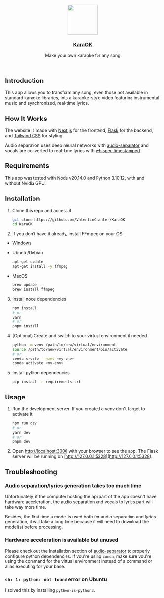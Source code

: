 <p align="center">
  <a href="https://github.com/ValentinChanter/KaraOK">
    <img src="https://i.imgur.com/put6YuI.png" height="96">
    <h3 align="center">KaraOK</h3>
  </a>
</p>

<p align="center">Make your own karaoke for any song</p>

<br/>

## Introduction

This app allows you to transform any song, even those not available in standard karaoke libraries, into a karaoke-style video featuring instrumental music and synchronized, real-time lyrics.

## How It Works

The website is made with [Next.js](https://nextjs.org/) for the frontend, [Flask](https://flask.palletsprojects.com/en/3.0.x/) for the backend, and [Tailwind CSS](https://tailwindcss.com/) for styling.

Audio separation uses deep neural networks with [audio-separator](https://pypi.org/project/audio-separator/) and vocals are converted to real-time lyrics with [whisper-timestamped](https://github.com/linto-ai/whisper-timestamped).

## Requirements

This app was tested with Node v20.14.0 and Python 3.10.12, with and without Nvidia GPU.

## Installation

1. Clone this repo and access it

	```bash
	git clone https://github.com/ValentinChanter/KaraOK
	cd KaraOK
	```
2. If you don't have it already, install FFmpeg on your OS:

- [Windows](https://www.gyan.dev/ffmpeg/builds/)
- Ubuntu/Debian

	```bash
	apt-get update
	apt-get install -y ffmpeg
	```
- MacOS

	```bash
	brew update
	brew install ffmpeg
	```
3. Install node dependencies

	```bash
	npm install
	# or
	yarn
	# or
	pnpm install
	```
4. (Optional) Create and switch to your virtual environment if needed

	```bash
	python -m venv /path/to/new/virtual/environment
	source /path/to/new/virtual/environment/bin/activate
	# or
	conda create --name <my-env>
	conda activate <my-env>
	```
5. Install python dependencies

	```bash
	pip install -r requirements.txt
	```

## Usage

1. Run the development server. If you created a venv don't forget to activate it

	```bash
	npm run dev
	# or
	yarn dev
	# or
	pnpm dev
	```

2. Open [http://localhost:3000](http://localhost:3000) with your browser to see the app. The Flask server will be running on [http://127.0.0.1:5328](http://127.0.0.1:5328).

## Troubleshooting

### Audio separation/lyrics generation takes too much time

Unfortunately, if the computer hosting the api part of the app doesn't have hardware acceleration, the audio separation and vocals to lyrics part will take way more time.

Besides, the first time a model is used both for audio separation and lyrics generation, it will take a long time because it will need to download the model(s) before processing.

### Hardware acceleration is available but unused

Please check out the Installation section of [audio-separator](https://pypi.org/project/audio-separator/) to properly configure python dependencies. If you're using `conda`, make sure you're using the command for the virtual environment instead of a command or alias executing for your base.

### `sh: 1: python: not found` error on Ubuntu

I solved this by installing `python-is-python3`.